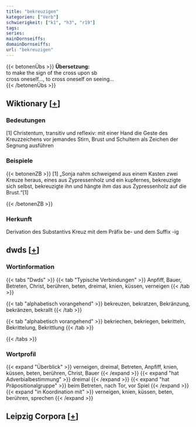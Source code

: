 ```yaml
---
title: "bekreuzigen"
kategorien: ["Verb"]
schwierigkeit: ["k1", "h3", "r19"]
tags:
series:
mainDornseiffs:
domainDornseiffs:
url: "bekreuzigen"
---
```


{{< betonenÜbs >}}
**Übersetzung:**  
to make the sign of the cross upon sb  
cross oneself..., to cross oneself on seeing...  
{{< /betonenÜbs >}}

## Wiktionary [[+](https://de.wiktionary.org/wiki/bekreuzigen)]

### Bedeutungen
[1] Christentum, transitiv und reflexiv: mit einer Hand die Geste des Kreuzzeichens vor jemandes Stirn, Brust und Schultern als Zeichen der Segnung ausführen  

### Beispiele
{{< betonenZB >}}
[1] „Sonja nahm schweigend aus einem Kasten zwei Kreuze heraus, eines aus Zypressenholz und ein kupfernes, bekreuzigte sich selbst, bekreuzigte ihn und hängte ihm das aus Zypressenholz auf die Brust.“[1]  

{{< /betonenZB >}}
### Herkunft
Derivation des Substantivs Kreuz mit dem Präfix be- und dem Suffix -ig  



## dwds [[+](https://www.dwds.de/wb/bekreuzigen)]

### Wortinformation
{{< tabs "Dwds" >}}
{{< tab "Typische Verbindungen" >}}
Anpfiff, Bauer, Betreten, Christ, berühren, beten, dreimal, knien, küssen, verneigen
{{< /tab >}}

{{< tab "alphabetisch vorangehend" >}}
bekreuzen, bekratzen, Bekränzung, bekränzen, bekrallt
{{< /tab >}}

{{< tab "alphabetisch vorangehend" >}}
bekriechen, bekriegen, bekritteln, Bekrittelung, Bekrittlung
{{< /tab >}}

{{< /tabs >}}

### Wortprofil
{{< expand "Überblick" >}} verneigen, dreimal, Betreten, Anpfiff, knien, küssen, beten, berühren, Christ, Bauer {{< /expand >}}
{{< expand "hat Adverbialbestimmung" >}} dreimal {{< /expand >}}
{{< expand "hat Präpositionalgruppe" >}} beim Betreten, nach Tor, vor Spiel {{< /expand >}}
{{< expand "in Koordination mit" >}} verneigen, knien, küssen, beten, berühren, sprechen {{< /expand >}}

## Leipzig Corpora [[+](https://corpora.uni-leipzig.de/en/res?word=bekreuzigen&corpusId=deu_newscrawl-public_2018)]

